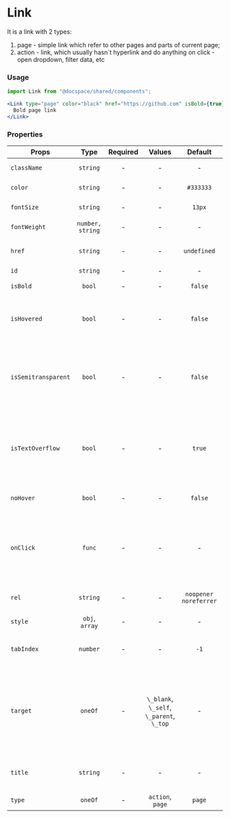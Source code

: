 # Link

It is a link with 2 types:

1. page - simple link which refer to other pages and parts of current page;
2. action - link, which usually hasn`t hyperlink and do anything on click - open dropdown, filter data, etc

### Usage

```js
import Link from "@docspace/shared/components";
```

```jsx
<Link type="page" color="black" href="https://github.com" isBold={true}>
  Bold page link
</Link>
```

### Properties

| Props               |       Type       | Required |                  Values                  |        Default        | Description                                                                                    |
| ------------------- | :--------------: | :------: | :--------------------------------------: | :-------------------: | ---------------------------------------------------------------------------------------------- |
| `className`         |     `string`     |    -     |                    -                     |           -           | Accepts class                                                                                  |
| `color`             |     `string`     |    -     |                    -                     |       `#333333`       | Color of link                                                                                  |
| `fontSize`          |     `string`     |    -     |                    -                     |        `13px`         | Font size of link                                                                              |
| `fontWeight`        | `number, string` |    -     |                    -                     |           -           | Font weight of link                                                                            |
| `href`              |     `string`     |    -     |                    -                     |      `undefined`      | Used as HTML `href` property                                                                   |
| `id`                |     `string`     |    -     |                    -                     |           -           | Accepts id                                                                                     |
| `isBold`            |      `bool`      |    -     |                    -                     |        `false`        | Set font weight                                                                                |
| `isHovered`         |      `bool`      |    -     |                    -                     |        `false`        | Set hovered state and effects of link.                                                         |
| `isSemitransparent` |      `bool`      |    -     |                    -                     |        `false`        | Set css-property 'opacity' to 0.5. Usually apply for users with "pending" status               |
| `isTextOverflow`    |      `bool`      |    -     |                    -                     |        `true`         | Activate or deactivate _text-overflow_ CSS property with ellipsis (' … ') value                |
| `noHover`           |      `bool`      |    -     |                    -                     |        `false`        | Disabled hover styles                                                                          |
| `onClick`           |      `func`      |    -     |                    -                     |           -           | What the link will trigger when clicked. Only for \'action\' type of link                      |
| `rel`               |     `string`     |    -     |                    -                     | `noopener noreferrer` | Used as HTML `rel` property                                                                    |
| `style`             |  `obj`, `array`  |    -     |                    -                     |           -           | Accepts css style                                                                              |
| `tabIndex`          |     `number`     |    -     |                    -                     |         `-1`          | Used as HTML `tabindex` property                                                               |
| `target`            |     `oneOf`      |    -     | `\_blank`, `\_self`, `\_parent`, `\_top` |           -           | The _target_ attribute specifies where the linked document will open when the link is clicked. |
| `title`             |     `string`     |    -     |                    -                     |           -           | Used as HTML `title` property                                                                  |
| `type`              |     `oneOf`      |    -     |             `action`, `page`             |        `page`         | Type of link s                                                                                 |
